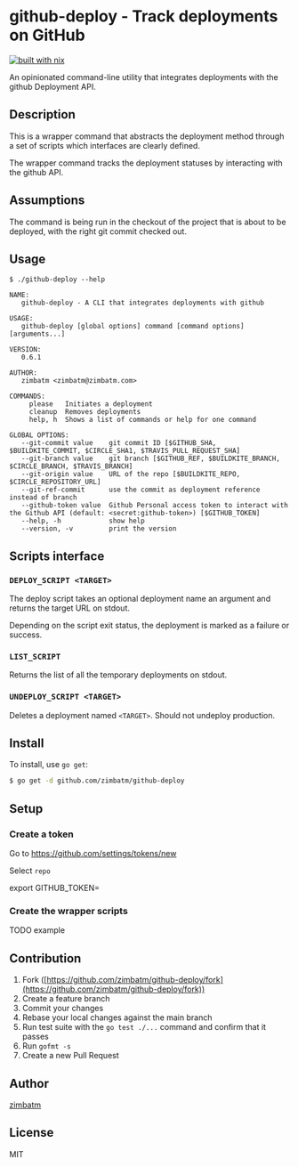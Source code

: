 # github-deploy - Track deployments on GitHub

[![built with nix](https://builtwithnix.org/badge.svg)](https://builtwithnix.org)

An opinionated command-line utility that integrates deployments with the github Deployment API.

## Description

This is a wrapper command that abstracts the deployment method through a set of scripts which interfaces are clearly defined.

The wrapper command tracks the deployment statuses by interacting with the github API.

## Assumptions

The command is being run in the checkout of the project that is about to be deployed, with the right
git commit checked out.

## Usage

`$ ./github-deploy --help`
```
NAME:
   github-deploy - A CLI that integrates deployments with github

USAGE:
   github-deploy [global options] command [command options] [arguments...]

VERSION:
   0.6.1

AUTHOR:
   zimbatm <zimbatm@zimbatm.com>

COMMANDS:
     please   Initiates a deployment
     cleanup  Removes deployments
     help, h  Shows a list of commands or help for one command

GLOBAL OPTIONS:
   --git-commit value    git commit ID [$GITHUB_SHA, $BUILDKITE_COMMIT, $CIRCLE_SHA1, $TRAVIS_PULL_REQUEST_SHA]
   --git-branch value    git branch [$GITHUB_REF, $BUILDKITE_BRANCH, $CIRCLE_BRANCH, $TRAVIS_BRANCH]
   --git-origin value    URL of the repo [$BUILDKITE_REPO, $CIRCLE_REPOSITORY_URL]
   --git-ref-commit      use the commit as deployment reference instead of branch
   --github-token value  Github Personal access token to interact with the Github API (default: <secret:github-token>) [$GITHUB_TOKEN]
   --help, -h            show help
   --version, -v         print the version
```
## Scripts interface

### `DEPLOY_SCRIPT <TARGET>`

The deploy script takes an optional deployment name an argument and returns the target URL on stdout.

Depending on the script exit status, the deployment is marked as a failure or success.

### `LIST_SCRIPT`

Returns the list of all the temporary deployments on stdout.

### `UNDEPLOY_SCRIPT <TARGET>`

Deletes a deployment named `<TARGET>`. Should not undeploy production.

## Install

To install, use `go get`:

```bash
$ go get -d github.com/zimbatm/github-deploy
```

## Setup

### Create a token

Go to https://github.com/settings/tokens/new

Select `repo`

export GITHUB_TOKEN=<new-token>

### Create the wrapper scripts

TODO example

## Contribution

1. Fork ([https://github.com/zimbatm/github-deploy/fork](https://github.com/zimbatm/github-deploy/fork))
1. Create a feature branch
1. Commit your changes
1. Rebase your local changes against the main branch
1. Run test suite with the `go test ./...` command and confirm that it passes
1. Run `gofmt -s`
1. Create a new Pull Request

## Author

[zimbatm](https://github.com/zimbatm)

## License

MIT
